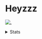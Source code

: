 # Heyzzz  

[![.](https://skillicons.dev/icons?i=js,java)](https://skillicons.dev)  

<details>
<summary>Stats</summary
<!--START_SECTION:waka-->

```txt
JavaScript   1 hr 25 mins    █████████████████░░░░░░░░   67.81 %
JSON         25 mins         █████░░░░░░░░░░░░░░░░░░░░   20.36 %
Bash         14 mins         ███░░░░░░░░░░░░░░░░░░░░░░   11.73 %
Other        0 secs          ░░░░░░░░░░░░░░░░░░░░░░░░░   00.08 %
Python       0 secs          ░░░░░░░░░░░░░░░░░░░░░░░░░   00.03 %
```

<!--END_SECTION:waka-->
</details>
